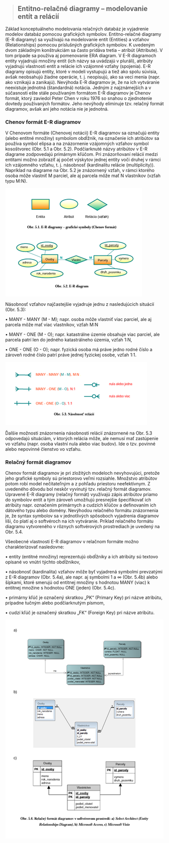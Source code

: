 >## Entitno-relačné diagramy – modelovanie entít a relácií 

Základ konceptuálneho modelovania relačných databáz je vyjadrenie modelov databáz pomocou grafických symbolov. Entitno-relačné diagramy (E-R diagramy) sa využívajú na modelovanie entít (Entities) a vzťahov (Relationships) pomocou príslušných grafických symbolov. K uvedeným dvom základným konštrukciám sa často pridáva tretia – atribút (Attribute). V tom prípade sa používa aj pomenovanie ERA diagram.   V E-R diagramoch entity vyjadrujú množiny entít (ich názvy sa uvádzajú v pluráli), atribúty vyjadrujú vlastnosti entít a relácie ich vzájomné vzťahy (spojenia). E-R diagramy opisujú entity, ktoré v modeli vystupujú a tiež ako spolu súvisia, avšak neobsahujú žiadne operácie, t. j. neopisujú, ako sa veci menia (napr. ako vznikajú a zanikajú).  Nevýhoda E-R diagramov je, že na ich vytváranie neexistuje jednotná (štandardná) notácia. Jedným z najznámejších a v súčasnosti ešte stále používaným formátom E-R diagramov je Chenov formát, ktorý zaviedol Peter Chen v roku 1976 so snahou o zjednotenie dovtedy používaných formátov. Jeho nevýhody eliminuje tzv. relačný formát diagramov, avšak ani jeho notácia nie je jednotná. 

### Chenov formát E-R diagramov 

V Chenovom formáte (Chenovej notácii) E-R diagramov sa označujú entity (alebo entitné množiny) symbolom obdĺžnik, na označenie ich atribútov sa používa symbol elipsa               a na znázornenie vzájomných vzťahov symbol kosoštvorec (Obr. 5.1 a Obr. 5.2). Podčiarknuté názvy atribútov v E-R diagrame zodpovedajú primárnym kľúčom.  Pri znázorňovaní relácií medzi entitami možno zobraziť aj počet výskytov jednej entity voči druhej v rámci ich vzájomného vzťahu, t. j. násobnosť (kardinalitu relácie (multiplicity)). Napríklad na diagrame na Obr. 5.2 je znázornený vzťah, v rámci ktorého osoba môže vlastniť M parciel, ale aj parcela môže mať N vlastníkov (vzťah typu M:N). 

![](./obrazky/erdiag01.png)

Násobnosť vzťahov najčastejšie vyjadruje jednu z nasledujúcich situácií (Obr. 5.3):



• MANY - MANY (M - M); napr. osoba môže vlastniť viac parciel, ale aj parcela môže mať viac vlastníkov, vzťah M:N

• MANY - ONE (M - O); napr. katastrálne územie obsahuje viac parciel, ale parcela patrí len do jedného katastrálneho územia, vzťah 1:N, 

• ONE - ONE (O - O); napr. fyzická osoba má práve jedno rodné číslo a zároveň rodné číslo patrí práve jednej fyzickej osobe, vzťah 1:1. 

![](./obrazky/erdiag02.png)

Ďalšie možnosti znázornenia násobnosti relácií znázornené na Obr. 5.3 odpovedajú situáciám, v ktorých relácia môže, ale nemusí mať zastúpenie vo vzťahu (napr. osoba vlastní nula alebo viac budov). Ide o tzv. povinné alebo nepovinné členstvo vo vzťahu. 

### Relačný formát diagramov

Chenov formát diagramov je pri zložitých modeloch nevyhovujúci, pretože jeho grafické symboly sú priestorovo veľmi rozsiahle. Množstvo atribútov potom robí model nečitateľným a z pohľadu priestoru neefektívnym. Z uvedeného dôvodu bol neskôr vyvinutý tzv. relačný formát diagramov. Upravené E-R diagramy (relačný formát) využívajú zápis atribútov priamo do symbolov entít a tým zároveň umožňujú presnejšie špecifikovať ich atribúty napr. označením primárnych a cudzích kľúčov a definovaním ich dátového typu alebo domény. Nevýhodou relačného formátu znázornenia je, že syntax symbolov sa v jednotlivých spôsoboch vyjadrenia diagramov líši, čo platí aj o softvéroch na ich vytváranie. Príklad relačného formátu diagramu vytvoreného v rôznych softvérových prostrediach je uvedený na Obr. 5.4.  

Všeobecné vlastnosti E-R diagramov v relačnom formáte možno charakterizovať nasledovne: 

• entity (entitné množiny) reprezentujú obdĺžniky a ich atribúty sú textovo opísané vo vnútri týchto obdĺžnikov, 

• násobnosť (kardinalita) vzťahov môže byť vyjadrená symbolmi prevzatými z E-R diagramov (Obr. 5.4a), ale napr. aj symbolmi 1 a ∞ (Obr. 5.4b) alebo šípkami, ktoré smerujú od entitnej množiny s hodnotou MANY (viac) k entitnej množine s hodnotou ONE (jeden) (Obr. 5.4c). 

• primárny kľúč je označený skratkou „PK“ (Primary Key) pri názve atribútu, prípadne tučným alebo podčiarknutým písmom, 

• cudzí kľúč je označený skratkou „FK“ (Foreign Key) pri názve atribútu. 

![](./obrazky/erdiag03.png)
